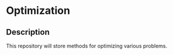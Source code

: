 # Optimization

## Description

This repository will store methods for optimizing various problems.
